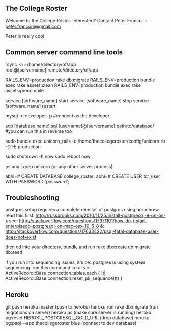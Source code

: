 ## The College Roster
  Welcome to the College Roster. Interested? Contact Peter Franconi: peter.franconi@gmail.com
  
  Peter is really cool

## Common server command line tools

  rsync -a ~/home/directory/of/app root@[servername]:remote/directory/of/app

  RAILS_ENV=production rake db:migrate
  RAILS_ENV=production bundle exec rake assets:clean
  RAILS_ENV=production bundle exec rake assets:precompile

  service [software_name] start
  service [software_name] stop
  service [software_name] restart

  mysql -u developer -p     #connect as the developer

  scp [database name].sql [username]@[servername]:path/to/database/   #you can run this in reverse too

  sudo bundle exec unicorn_rails -c /home/thecollegeroster/config/unicorn.rb -D -E production

  sudo shutdown -h now
  sudo reboot now

  ps aux | grep unicorn (or any other server process)

  abhi=# CREATE DATABASE college_roster;
  abhi=# CREATE USER tcr_user WITH PASSWORD 'password';

## Troubleshooting

  postgres setup requires a complete reinstall of postgres using homebrew.
  read this first: http://russbrooks.com/2010/11/25/install-postgresql-9-on-os-x
  see: http://stackoverflow.com/questions/17971101/how-do-i-start-enterpisedb-postgresql-on-mac-osx-10-6-8
  &: http://stackoverflow.com/questions/17633422/psql-fatal-database-user-does-not-exist

  then cd into your directory, bundle and run rake db:create db:migrate db:seed

  if you run into sequencing issues, it's b/c postgres is using system sequencing. run this command in rails c:
    ActiveRecord::Base.connection.tables.each { |t| ActiveRecord::Base.connection.reset_pk_sequence!(t) }

##  Heroku

  git push heroku master (push to heroku)
  heroku run rake db:migrate (run migrations on server)
  heroku ps (make sure server is running)
  heroku pg:reset HEROKU_POSTGRESQL_GOLD_URL (drop database)
  heroku pg:psql --app thecollegeroster blue (connect to dev database)


